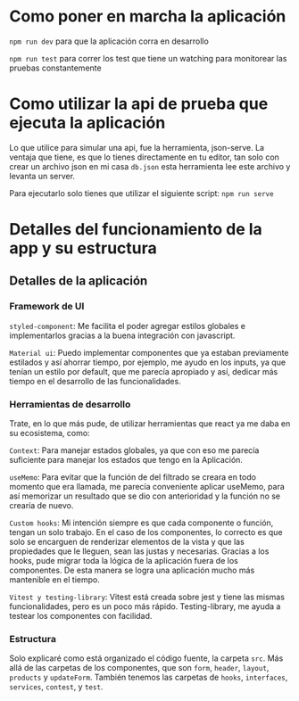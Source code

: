# Como poner en marcha la aplicación
 
`npm run dev` para que la aplicación corra en desarrollo
 
`npm run test` para correr los test que tiene un watching para monitorear las pruebas constantemente
 
# Como utilizar la api de prueba que ejecuta la aplicación
 
Lo que utilice para simular una api, fue la herramienta, json-serve. La ventaja que tiene, es que lo tienes directamente
en tu editor, tan solo con crear un archivo json en mi casa `db.json` esta herramienta lee este archivo y levanta un server.
 
Para ejecutarlo solo tienes que utilizar el siguiente script:
`npm run serve`
 
# Detalles del funcionamiento de la app y su estructura
 
## Detalles de la aplicación
 
### Framework de UI
`styled-component`: Me facilita el poder agregar estilos globales e implementarlos gracias a la buena integración con
javascript.
 
`Material ui`: Puedo implementar componentes que ya estaban previamente estilados y así ahorrar tiempo, por ejemplo,
me ayudo en los inputs, ya que tenían un estilo por default, que me parecía apropiado y así, dedicar más tiempo
en el desarrollo de las funcionalidades.
 
### Herramientas de desarrollo
Trate, en lo que más pude, de utilizar herramientas que react ya me daba en su ecosistema, como:
 
`Context`: Para manejar estados globales, ya que con eso me parecía suficiente para manejar los estados que tengo en la
Aplicación.
 
`useMemo`: Para evitar que la función de del filtrado se creara en todo momento que era llamada, me parecía conveniente
aplicar useMemo, para así memorizar un resultado que se dio con anterioridad y la función no se crearía de nuevo.
 
`Custom hooks`: Mi intención siempre es que cada componente o función, tengan un solo trabajo. En el caso de los componentes, lo correcto es que solo se encarguen de renderizar elementos de la vista y que las propiedades que le lleguen, sean las justas y necesarias. Gracias a los hooks, pude migrar toda la lógica de la aplicación fuera de los componentes. De esta manera se logra una aplicación mucho más mantenible en el tiempo.
 
`Vitest y testing-library`: Vitest está creada sobre jest y tiene las mismas funcionalidades, pero es un poco más rápido. Testing-library, me ayuda a testear los componentes con facilidad.
 
### Estructura
Solo explicaré como está organizado el código fuente, la carpeta `src`.
Más allá de las carpetas de los componentes, que son `form`, `header`, `layout`, `products` y `updateForm`. También tenemos las carpetas de `hooks`, `interfaces`, `services`, `contest`, y `test`.